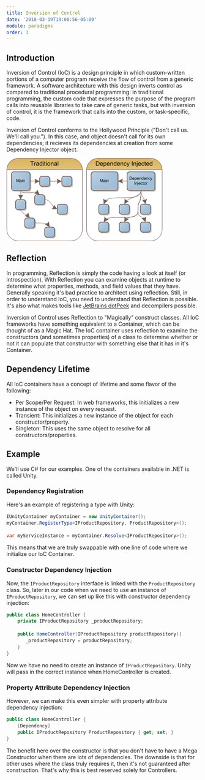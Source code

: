 ```yaml
---
title: Inversion of Control
date: '2018-03-19T19:00:56-05:00'
module: paradigms
order: 3
---
```


## Introduction

Inversion of Control (IoC) is a design principle in which custom-written portions of a computer program receive the flow of control from a generic framework. A software architecture with this design inverts control as compared to traditional procedural programming: in traditional programming, the custom code that expresses the purpose of the program calls into reusable libraries to take care of generic tasks, but with inversion of control, it is the framework that calls into the custom, or task-specific, code.

Inversion of Control conforms to the Hollywood Principle ("Don't call us. We'll call you."). In this case, and object doesn't call for its own dependencies; it recieves its dependencies at creation from some Dependency Injector object.

![IoC](../images/ioc.png "IoC")

## Reflection

In programming, Reflection is simply the code having a look at itself (or introspection). With Reflection you can examine objects at runtime to determine what properties, methods, and field values that they have. Generally speaking it's bad practice to architect using reflection. Still, in order to understand IoC, you need to understand that Reflection is possible. It's also what makes tools like [JetBrains dotPeek](https://www.jetbrains.com/decompiler/) and decompilers possible.

Inversion of Control uses Reflection to "Magically" construct classes. All IoC frameworks have something equivalent to a Container, which can be thought of as a Magic Hat. The IoC container uses reflection to examine the constructors (and sometimes properties) of a class to determine whether or not it can populate that constructor with something else that it has in it's Container.

## Dependency Lifetime

All IoC containers have a concept of lifetime and some flavor of the following:

* Per Scope/Per Request: In web frameworks, this initializes a new instance of the object on every request.
* Transient: This initializes a new instance of the object for each constructor/property.
* Singleton: This uses the same object to resolve for all constructors/properties.

## Example

We'll use C# for our examples. One of the containers available in .NET is called Unity.

### Dependency Registration

Here's an example of registering a type with Unity:

```csharp
IUnityContainer myContainer = new UnityContainer();
myContainer.RegisterType<IProductRepository, ProductRepository>();

var myServiceInstance = myContainer.Resolve<IProductRepository>();
```

This means that we are truly swappable with one line of code where we initialize our IoC Container.

### Constructor Dependency Injection

Now, the `IProductRepository` interface is linked with the `ProductRepository` class. So, later in our code when we need to use an instance of `IProductRepository`, we can set up like this with constructor dependency injection:

```csharp
public class HomeController {
    private IProductRepository _productRepository;

    public HomeController(IProductRepository productRepository){
       _productRepository = productRepository;
    }
}
```

Now we have no need to create an instance of `IProductRepository`. Unity will pass in the correct instance when HomeController is created.

### Property Attribute Dependency Injection

However, we can make this even simpler with property attribute dependency injection:

```csharp
public class HomeController {
    [Dependency]
    public IProductRepository ProductRepository { get; set; }
}
```

The benefit here over the constructor is that you don't have to have a Mega Constructor when there are lots of dependencies. The downside is that for other uses where the class truly requires it, then it's not guaranteed after construction. That's why this is best reserved solely for Controllers.
